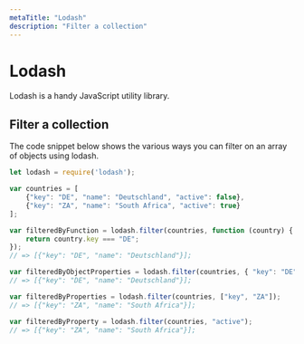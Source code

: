 ```yaml
---
metaTitle: "Lodash"
description: "Filter a collection"
---
```


# Lodash


Lodash is a handy JavaScript utility library.



## Filter a collection


The code snippet below shows the various ways you can filter on an array of objects using lodash.

```js
let lodash = require('lodash');    

var countries = [
    {"key": "DE", "name": "Deutschland", "active": false},
    {"key": "ZA", "name": "South Africa", "active": true}
];

var filteredByFunction = lodash.filter(countries, function (country) {
    return country.key === "DE";
});
// => [{"key": "DE", "name": "Deutschland"}];

var filteredByObjectProperties = lodash.filter(countries, { "key": "DE" });
// => [{"key": "DE", "name": "Deutschland"}];

var filteredByProperties = lodash.filter(countries, ["key", "ZA"]);
// => [{"key": "ZA", "name": "South Africa"}];

var filteredByProperty = lodash.filter(countries, "active");
// => [{"key": "ZA", "name": "South Africa"}];

```


